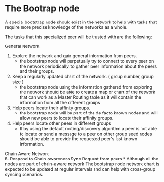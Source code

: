 # The Bootrap node

A special bootstrap node should exist in the network to help with tasks that require more precise knowledge of the networks as a whole.

The tasks that this specialized peer will be trusted with are the following:

General Network
1. Explore the network and gain general information from peers.
    * the bootstrap node will perpetually try to connect to every peer on the network periodically, to gather peer information about the peers and their groups.
2. Keep a regularly updated chart of the network. ( group number, group size )
    * the bootstrap node using the information gathered from exploring the network should be able to create a map or chart of the network that can work as a Master Routing table as it will contain the information from all the different groups
3. Help peers locate their affinity groups.
    * the bootstrap node will be part of the de facto known nodes and will allow new peers to locate their affinity groups.  
4. Help peers locate other peers in different groups
    * If by using the default routing/discovery algorithm a peer is not able to locate or send a message to a peer on other group seed nodes should be able to provide the requested peer's last known information.

Chain Aware Network    
5. Respond to Chain-awareness Sync Request from peers
    * Although all the nodes are part of chain-aware network The bootstrap node network chart is expected to be updated at regular intervals and can help with cross-group syncing scenarios.



